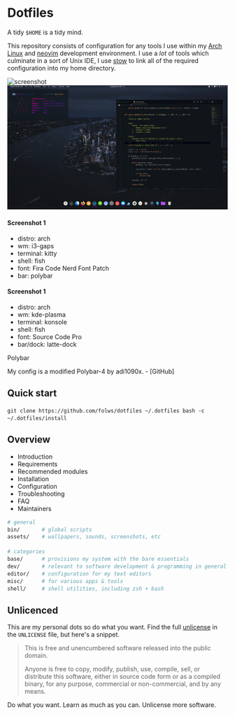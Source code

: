 # Dotfiles

A tidy `$HOME` is a tidy mind.


This repository consists of configuration for any tools I use within my [Arch Linux][arch] and [neovim][] development environment.
I use a *lot* of tools which culminate in a sort of Unix IDE,
I use [stow][] to link all of the required configuration into my home directory.

![screenshot](demo.png)
![screenshot2](demokde.png)

#### Screenshot 1
+ distro: arch
+ wm: i3-gaps
+ terminal: kitty
+ shell: fish
+ font: Fira Code Nerd Font Patch
+ bar: polybar
#### Screenshot 1
+ distro: arch
+ wm: kde-plasma
+ terminal: konsole
+ shell: fish
+ font: Source Code Pro
+ bar/dock: latte-dock

Polybar

My config is a modified Polybar-4 by adi1090x. - [GitHub]
## Quick start

`git clone https://github.com/folws/dotfiles ~/.dotfiles
bash -c ~/.dotfiles/install
`

## Overview
 * Introduction
 * Requirements
 * Recommended modules
 * Installation
 * Configuration
 * Troubleshooting
 * FAQ
 * Maintainers
```sh
# general
bin/       # global scripts
assets/    # wallpapers, sounds, screenshots, etc

# categories
base/      # provisions my system with the bare essentials
dev/       # relevant to software development & programming in general
editor/    # configuration for my text editors
misc/      # for various apps & tools
shell/     # shell utilities, including zsh + bash
```

## Unlicenced

This are my personal dots so do what you want.
Find the full [unlicense][] in the `UNLICENSE` file, but here's a snippet.

>This is free and unencumbered software released into the public domain.
>
>Anyone is free to copy, modify, publish, use, compile, sell, or distribute this software, either in source code form or as a compiled binary, for any purpose, commercial or non-commercial, and by any means.

Do what you want. Learn as much as you can. Unlicense more software.

[unlicense]: http://unlicense.org/
[arch]: https://www.archlinux.org/
[stow]: http://www.gnu.org/software/stow/
[yay]: https://github.com/Jguer/yay
[aur]: https://aur.archlinux.org/
[picom]: https://wiki.archlinux.org/index.php/Picom
[fish]: http://fishshell.com/
[neovim]: https://neovim.io/
